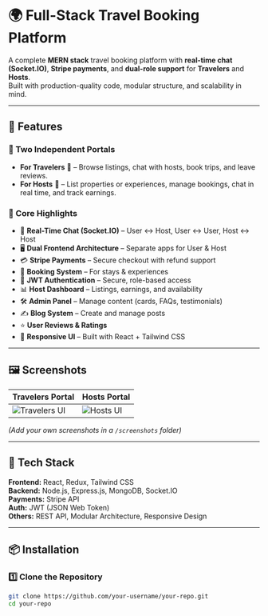  # 🌍 Full-Stack Travel Booking Platform

A complete **MERN stack** travel booking platform with **real-time chat (Socket.IO)**, **Stripe payments**, and **dual-role support** for **Travelers** and **Hosts**.  
Built with production-quality code, modular structure, and scalability in mind.

---

## 📌 Features

### 👥 Two Independent Portals
- **For Travelers** 🧳 – Browse listings, chat with hosts, book trips, and leave reviews.
- **For Hosts** 🏡 – List properties or experiences, manage bookings, chat in real time, and track earnings.

### 💼 Core Highlights
- 💬 **Real-Time Chat (Socket.IO)** – User ↔ Host, User ↔ User, Host ↔ Host
- 🖥 **Dual Frontend Architecture** – Separate apps for User & Host
- 💳 **Stripe Payments** – Secure checkout with refund support
- 🏨 **Booking System** – For stays & experiences
- 🔐 **JWT Authentication** – Secure, role-based access
- 📊 **Host Dashboard** – Listings, earnings, and availability
- 🛠 **Admin Panel** – Manage content (cards, FAQs, testimonials)
- ✍ **Blog System** – Create and manage posts
- ⭐ **User Reviews & Ratings**
- 📱 **Responsive UI** – Built with React + Tailwind CSS

---

## 🖼 Screenshots

| Travelers Portal | Hosts Portal |
|------------------|--------------|
| ![Travelers UI](screenshots/travelers.png) | ![Hosts UI](screenshots/hosts.png) |

*(Add your own screenshots in a `/screenshots` folder)*

---

## 🚀 Tech Stack

**Frontend:** React, Redux, Tailwind CSS  
**Backend:** Node.js, Express.js, MongoDB, Socket.IO  
**Payments:** Stripe API  
**Auth:** JWT (JSON Web Token)  
**Others:** REST API, Modular Architecture, Responsive Design

---

## 📦 Installation

### 1️⃣ Clone the Repository
```bash
git clone https://github.com/your-username/your-repo.git
cd your-repo
